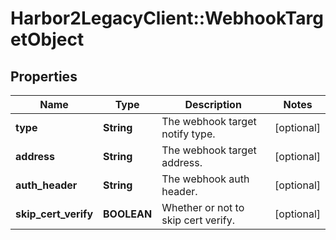 # Harbor2LegacyClient::WebhookTargetObject

## Properties
Name | Type | Description | Notes
------------ | ------------- | ------------- | -------------
**type** | **String** | The webhook target notify type. | [optional] 
**address** | **String** | The webhook target address. | [optional] 
**auth_header** | **String** | The webhook auth header. | [optional] 
**skip_cert_verify** | **BOOLEAN** | Whether or not to skip cert verify. | [optional] 



